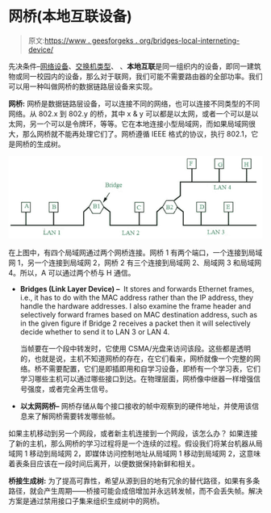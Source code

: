 # 网桥(本地互联设备)

> 原文:[https://www . geesforgeks . org/bridges-local-interneting-device/](https://www.geeksforgeeks.org/bridges-local-internetworking-device/)

先决条件–[网络设备](https://www.geeksforgeeks.org/network-devices-hub-repeater-bridge-switch-router-gateways/)、[交换机类型](https://www.geeksforgeeks.org/computer-network-types-of-switches/)、
、**本地互联**是同一组织内的设备，即同一建筑物或同一校园内的设备，那么对于联网，我们可能不需要路由器的全部功率。我们可以用一种叫做网桥的数据链路层设备来实现。

**网桥:**
网桥是数据链路层设备，可以连接不同的网络，也可以连接不同类型的不同网络。从 802.x 到 802.y 的桥，其中 x & y 可以都是以太网，或者一个可以是以太网，另一个可以是令牌环，等等。它在本地连接小型局域网，而如果局域网很大，那么网桥就不能再处理它们了。网桥遵循 IEEE 格式的协议，执行 802.1，它是网桥的生成树。

![](img/6d0b852fba36f1fdeb5552a3cf6c7b03.png)

在上图中，有四个局域网通过两个网桥连接。网桥 1 有两个端口，一个连接到局域网 1，另一个连接到局域网 2，网桥 2 有三个连接到局域网 2、局域网 3 和局域网 4。所以，A 可以通过两个桥与 H 通信。

*   **Bridges (Link Layer Device) –** 
    It stores and forwards Ethernet frames, i.e., it has to do with the MAC address rather than the IP address, they handle the hardware addresses. I also examine the frame header and selectively forward frames based on MAC destination address, such as in the given figure if Bridge 2 receives a packet then it will selectively decide whether to send it to LAN 3 or LAN 4. 

    当帧要在一个段中转发时，它使用 CSMA/光盘来访问该段。这些都是透明的，也就是说，主机不知道网桥的存在，在它们看来，网桥就像一个完整的网络。桥不需要配置，它们是即插即用和自学习设备，即桥有一个学习表，它们学习哪些主机可以通过哪些接口到达。在物理层面，网桥像中继器一样增强信号强度，或者完全再生信号。

*   **以太网网桥–**
    网桥存储从每个接口接收的帧中观察到的硬件地址，并使用该信息来了解网桥需要转发哪些帧。

如果主机移动到另一个网段，或者新主机连接到一个网段，该怎么办？
如果连接了新的主机，那么网桥的学习过程将是一个连续的过程。假设我们将某台机器从局域网 1 移动到局域网 2，即媒体访问控制地址从局域网 1 移动到局域网 2，这意味着表条目应该在一段时间后离开，以便数据保持新鲜和相关。

**桥接生成树:**
为了提高可靠性，希望从源到目的地有冗余的替代路径，如果有多条路径，就会产生周期——桥接可能会成倍增加并永远转发帧，而不会丢失帧。解决方案是通过禁用接口子集来组织生成树中的网桥。